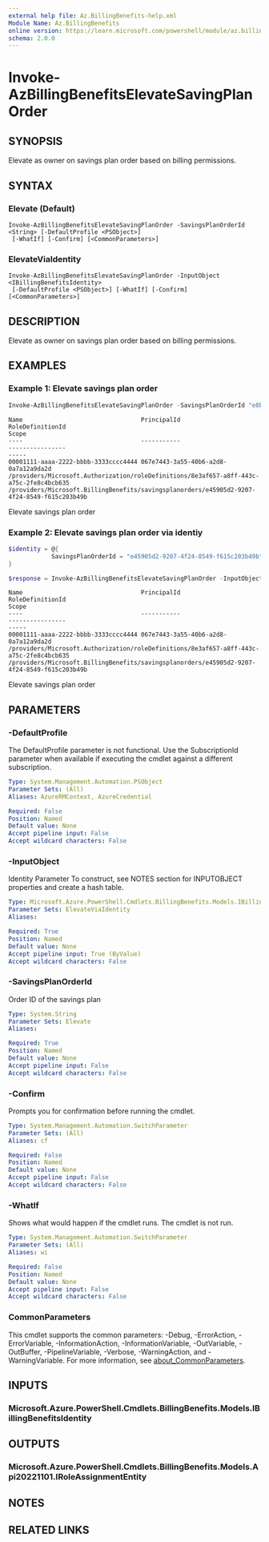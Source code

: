 ```yaml
---
external help file: Az.BillingBenefits-help.xml
Module Name: Az.BillingBenefits
online version: https://learn.microsoft.com/powershell/module/az.billingbenefits/invoke-azbillingbenefitselevatesavingplanorder
schema: 2.0.0
---
```


# Invoke-AzBillingBenefitsElevateSavingPlanOrder

## SYNOPSIS
Elevate as owner on savings plan order based on billing permissions.

## SYNTAX

### Elevate (Default)
```
Invoke-AzBillingBenefitsElevateSavingPlanOrder -SavingsPlanOrderId <String> [-DefaultProfile <PSObject>]
 [-WhatIf] [-Confirm] [<CommonParameters>]
```

### ElevateViaIdentity
```
Invoke-AzBillingBenefitsElevateSavingPlanOrder -InputObject <IBillingBenefitsIdentity>
 [-DefaultProfile <PSObject>] [-WhatIf] [-Confirm] [<CommonParameters>]
```

## DESCRIPTION
Elevate as owner on savings plan order based on billing permissions.

## EXAMPLES

### Example 1: Elevate savings plan order
```powershell
Invoke-AzBillingBenefitsElevateSavingPlanOrder -SavingsPlanOrderId "e0b1f446-5684-4fa6-a0c8-d394368eda11"
```

```output
Name                                 PrincipalId                          RoleDefinitionId                                                                        Scope
----                                 -----------                          ----------------                                                                        -----
00001111-aaaa-2222-bbbb-3333cccc4444 067e7443-3a55-40b6-a2d8-0a7a12a9da2d /providers/Microsoft.Authorization/roleDefinitions/8e3af657-a8ff-443c-a75c-2fe8c4bcb635 /providers/Microsoft.BillingBenefits/savingsplanorders/e45905d2-9207-4f24-8549-f615c203b49b
```

Elevate savings plan order

### Example 2: Elevate savings plan order via identiy
```powershell
$identity = @{
            SavingsPlanOrderId = "e45905d2-9207-4f24-8549-f615c203b49b"
}

$response = Invoke-AzBillingBenefitsElevateSavingPlanOrder -InputObject $identity
```

```output
Name                                 PrincipalId                          RoleDefinitionId                                                                        Scope
----                                 -----------                          ----------------                                                                        -----
00001111-aaaa-2222-bbbb-3333cccc4444 067e7443-3a55-40b6-a2d8-0a7a12a9da2d /providers/Microsoft.Authorization/roleDefinitions/8e3af657-a8ff-443c-a75c-2fe8c4bcb635 /providers/Microsoft.BillingBenefits/savingsplanorders/e45905d2-9207-4f24-8549-f615c203b49b
```

Elevate savings plan order

## PARAMETERS

### -DefaultProfile
The DefaultProfile parameter is not functional.
Use the SubscriptionId parameter when available if executing the cmdlet against a different subscription.

```yaml
Type: System.Management.Automation.PSObject
Parameter Sets: (All)
Aliases: AzureRMContext, AzureCredential

Required: False
Position: Named
Default value: None
Accept pipeline input: False
Accept wildcard characters: False
```

### -InputObject
Identity Parameter
To construct, see NOTES section for INPUTOBJECT properties and create a hash table.

```yaml
Type: Microsoft.Azure.PowerShell.Cmdlets.BillingBenefits.Models.IBillingBenefitsIdentity
Parameter Sets: ElevateViaIdentity
Aliases:

Required: True
Position: Named
Default value: None
Accept pipeline input: True (ByValue)
Accept wildcard characters: False
```

### -SavingsPlanOrderId
Order ID of the savings plan

```yaml
Type: System.String
Parameter Sets: Elevate
Aliases:

Required: True
Position: Named
Default value: None
Accept pipeline input: False
Accept wildcard characters: False
```

### -Confirm
Prompts you for confirmation before running the cmdlet.

```yaml
Type: System.Management.Automation.SwitchParameter
Parameter Sets: (All)
Aliases: cf

Required: False
Position: Named
Default value: None
Accept pipeline input: False
Accept wildcard characters: False
```

### -WhatIf
Shows what would happen if the cmdlet runs.
The cmdlet is not run.

```yaml
Type: System.Management.Automation.SwitchParameter
Parameter Sets: (All)
Aliases: wi

Required: False
Position: Named
Default value: None
Accept pipeline input: False
Accept wildcard characters: False
```

### CommonParameters
This cmdlet supports the common parameters: -Debug, -ErrorAction, -ErrorVariable, -InformationAction, -InformationVariable, -OutVariable, -OutBuffer, -PipelineVariable, -Verbose, -WarningAction, and -WarningVariable. For more information, see [about_CommonParameters](http://go.microsoft.com/fwlink/?LinkID=113216).

## INPUTS

### Microsoft.Azure.PowerShell.Cmdlets.BillingBenefits.Models.IBillingBenefitsIdentity

## OUTPUTS

### Microsoft.Azure.PowerShell.Cmdlets.BillingBenefits.Models.Api20221101.IRoleAssignmentEntity

## NOTES

## RELATED LINKS
